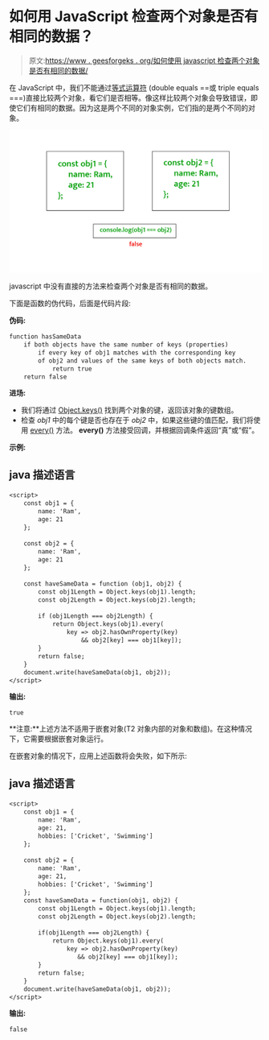 # 如何用 JavaScript 检查两个对象是否有相同的数据？

> 原文:[https://www . geesforgeks . org/如何使用 javascript 检查两个对象是否有相同的数据/](https://www.geeksforgeeks.org/how-to-check-two-objects-have-same-data-using-javascript/)

在 JavaScript 中，我们不能通过[等式运算符](https://www.geeksforgeeks.org/javascript-vs-comparision-operator) (double equals ==或 triple equals ===)直接比较两个对象，看它们是否相等。像这样比较两个对象会导致错误，即使它们有相同的数据。因为这是两个不同的对象实例，它们指的是两个不同的对象。

![Comparing 2 objects with equality operator results false](img/285a737d8b2767cdfccf97296f48b59b.png)

javascript 中没有直接的方法来检查两个对象是否有相同的数据。

下面是函数的伪代码，后面是代码片段:

**伪码:**

```
function hasSameData
    if both objects have the same number of keys (properties)
        if every key of obj1 matches with the corresponding key 
        of obj2 and values of the same keys of both objects match.
            return true
    return false

```

**进场:**

*   我们将通过 [Object.keys()](https://www.geeksforgeeks.org/object-keys-javascript/) 找到两个对象的键，返回该对象的键数组。
*   检查 *obj1* 中的每个键是否也存在于 *obj2* 中，如果这些键的值匹配，我们将使用 [every()](https://www.geeksforgeeks.org/javascript-array-prototype-every-function/) 方法。 **every()** 方法接受回调，并根据回调条件返回“真”或“假”。

**示例:**

## java 描述语言

```
<script>
    const obj1 = {
        name: 'Ram',
        age: 21
    };

    const obj2 = {
        name: 'Ram',
        age: 21
    };

    const haveSameData = function (obj1, obj2) {
        const obj1Length = Object.keys(obj1).length;
        const obj2Length = Object.keys(obj2).length;

        if (obj1Length === obj2Length) {
            return Object.keys(obj1).every(
                key => obj2.hasOwnProperty(key)
                    && obj2[key] === obj1[key]);
        }
        return false;
    }
    document.write(haveSameData(obj1, obj2));
</script>
```

**输出:**

```
true

```

**注意:**上述方法不适用于嵌套对象(T2 对象内部的对象和数组)。在这种情况下，它需要根据嵌套对象运行。

在嵌套对象的情况下，应用上述函数将会失败，如下所示:

## java 描述语言

```
<script>
    const obj1 = {
        name: 'Ram',
        age: 21,
        hobbies: ['Cricket', 'Swimming']
    };

    const obj2 = {
        name: 'Ram',
        age: 21,
        hobbies: ['Cricket', 'Swimming']
    };
    const haveSameData = function(obj1, obj2) {
        const obj1Length = Object.keys(obj1).length;
        const obj2Length = Object.keys(obj2).length;

        if(obj1Length === obj2Length) {
            return Object.keys(obj1).every(
                key => obj2.hasOwnProperty(key)
                   && obj2[key] === obj1[key]);
        }
        return false;
    }
    document.write(haveSameData(obj1, obj2));
</script>
```

**输出:**

```
false

```